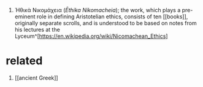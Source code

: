 1. Ἠθικὰ Νικομάχεια (_Ēthika Nikomacheia_); the work, which plays a pre-eminent role in defining Aristotelian ethics, consists of ten [[books]], originally separate scrolls, and is understood to be based on notes from his lectures at the Lyceum^[https://en.wikipedia.org/wiki/Nicomachean_Ethics]

# related
1. [[ancient Greek]]